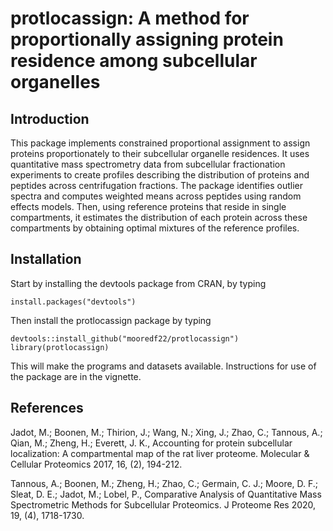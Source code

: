 # protlocassign: A method for proportionally assigning protein residence among subcellular organelles

## Introduction
This package implements constrained proportional assignment to assign proteins proportionately to their subcellular organelle residences. It uses quantitative mass spectrometry data from subcellular fractionation experiments to create profiles describing the distribution of proteins and peptides across centrifugation fractions. The package identifies outlier spectra and computes weighted means across peptides using random effects models. Then, using reference proteins that reside in single compartments, it estimates the distribution of each protein across these compartments by obtaining optimal mixtures of the reference profiles. 

## Installation
Start by installing the devtools package from CRAN, by typing

```
install.packages("devtools")
```

Then install the protlocassign package by typing

```
devtools::install_github("mooredf22/protlocassign")
library(protlocassign)
```

This will make the programs and datasets available. Instructions for use of the package are in the vignette.

## References

Jadot, M.; Boonen, M.; Thirion, J.; Wang, N.; Xing, J.; Zhao, C.; Tannous, A.; Qian, M.; Zheng, H.; Everett, J. K., Accounting for protein subcellular localization: A compartmental map of the rat liver proteome. Molecular & Cellular Proteomics 2017, 16, (2), 194-212.

Tannous, A.; Boonen, M.; Zheng, H.; Zhao, C.; Germain, C. J.; Moore, D. F.; Sleat, D. E.; Jadot, M.; Lobel, P., Comparative Analysis of Quantitative Mass Spectrometric Methods for Subcellular Proteomics. J Proteome Res 2020, 19, (4), 1718-1730.


